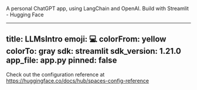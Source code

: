
A personal ChatGPT app, using LangChain and OpenAI. Build with Streamlit - Hugging Face


---
title: LLMsIntro
emoji: 💻
colorFrom: yellow
colorTo: gray
sdk: streamlit
sdk_version: 1.21.0
app_file: app.py
pinned: false
---

Check out the configuration reference at https://huggingface.co/docs/hub/spaces-config-reference
